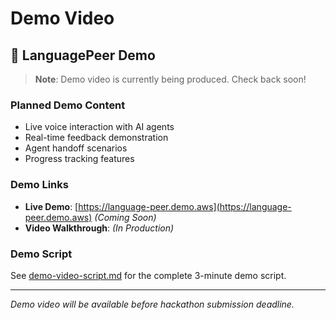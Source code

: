 # Demo Video

## 🎥 LanguagePeer Demo

> **Note**: Demo video is currently being produced. Check back soon!

### Planned Demo Content
- Live voice interaction with AI agents
- Real-time feedback demonstration
- Agent handoff scenarios
- Progress tracking features

### Demo Links
- **Live Demo**: [https://language-peer.demo.aws](https://language-peer.demo.aws) *(Coming Soon)*
- **Video Walkthrough**: *(In Production)*

### Demo Script
See [demo-video-script.md](demo-video-script.md) for the complete 3-minute demo script.

---

*Demo video will be available before hackathon submission deadline.*